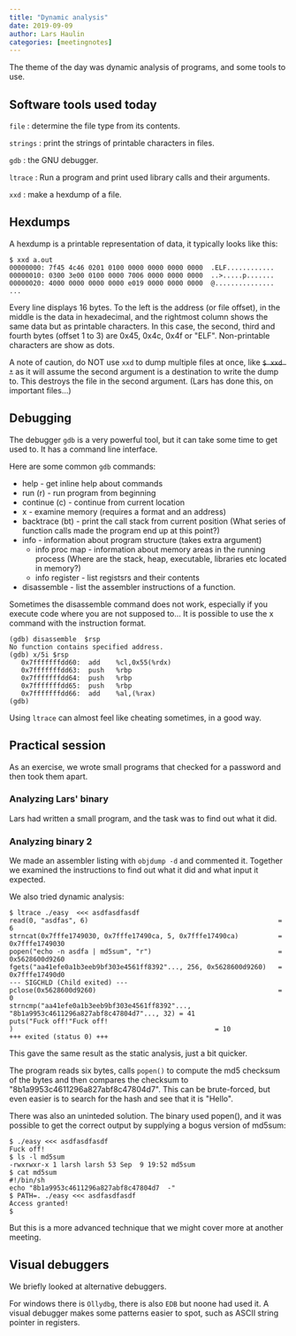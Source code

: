 ```yaml
---
title: "Dynamic analysis"
date: 2019-09-09
author: Lars Haulin
categories: [meetingnotes]
---
```


The theme of the day was dynamic analysis of programs,
and some tools to use.

<!--more-->

## Software tools used today

`file`
: determine the file type from its contents.

`strings`
: print the strings of printable characters in files.

`gdb`
: the GNU debugger.

`ltrace`
: Run a program and print used library calls and their arguments.

`xxd`
: make a hexdump of a file.


## Hexdumps

A hexdump is a printable representation of data, it typically looks like this:

```
$ xxd a.out
00000000: 7f45 4c46 0201 0100 0000 0000 0000 0000  .ELF............
00000010: 0300 3e00 0100 0000 7006 0000 0000 0000  ..>.....p.......
00000020: 4000 0000 0000 0000 e019 0000 0000 0000  @...............
...
```

Every line displays 16 bytes.
To the left is the address (or file offset),
in the middle is the data in hexadecimal,
and the rightmost column shows the same data but as printable characters.
In this case, the second, third and fourth bytes (offset 1 to 3)
are 0x45, 0x4c, 0x4f or "ELF". Non-printable characters are show as dots.

A note of caution, do NOT use `xxd` to dump multiple files at once,
like ~~`$ xxd *`~~ as it will assume the second argument is a destination to write the dump to. This destroys the file in the second argument.
(Lars has done this, on important files...)

## Debugging

The debugger `gdb` is a very powerful tool, but it can take some time to get
used to. It has a command line interface.

Here are some common `gdb` commands:

* help - get inline help about commands
* run (r) - run program from beginning
* continue (c) - continue from current location
* x - examine memory (requires a format and an address)
* backtrace (bt) - print the call stack from current position (What series of function calls made the program end up at this point?)
* info - information about program structure (takes extra argument)
    * info proc map - information about memory areas in the running process (Where are the stack, heap, executable, libraries etc located in memory?)
    * info register - list registsrs and their contents
* disassemble - list the assembler instructions of a function.

Sometimes the disassemble command does not work, especially
if you execute code where you are not supposed to... It is possible to use the x command with the instruction format.

```
(gdb) disassemble  $rsp
No function contains specified address.
(gdb) x/5i $rsp
   0x7fffffffdd60:	add    %cl,0x55(%rdx)
   0x7fffffffdd63:	push   %rbp
   0x7fffffffdd64:	push   %rbp
   0x7fffffffdd65:	push   %rbp
   0x7fffffffdd66:	add    %al,(%rax)
(gdb)
```

Using `ltrace` can almost feel like cheating sometimes, in a good way.

## Practical session

As an exercise, we wrote small programs that checked for a password
and then took them apart.

### Analyzing Lars' binary

Lars had written a small program, and the task was to find out what it did.

### Analyzing binary 2

We made an assembler listing with `objdump -d` and commented it. Together
we examined the instructions to find out what it did and what input it
expected.

We also tried dynamic analysis:

```
$ ltrace ./easy  <<< asdfasdfasdf
read(0, "asdfas", 6)                                                = 6
strncat(0x7fffe1749030, 0x7fffe17490ca, 5, 0x7fffe17490ca)          = 0x7fffe1749030
popen("echo -n asdfa | md5sum", "r")                                = 0x5628600d9260
fgets("aa41efe0a1b3eeb9bf303e4561ff8392"..., 256, 0x5628600d9260)   = 0x7fffe17490d0
--- SIGCHLD (Child exited) ---
pclose(0x5628600d9260)                                              = 0
strncmp("aa41efe0a1b3eeb9bf303e4561ff8392"..., "8b1a9953c4611296a827abf8c47804d7"..., 32) = 41
puts("Fuck off!"Fuck off!
)                                                   = 10
+++ exited (status 0) +++
```

This gave the same result as the static analysis, just a bit quicker.

The program reads six bytes, calls `popen()` to compute the md5 checksum of the
bytes and then compares the checksum to "8b1a9953c4611296a827abf8c47804d7".
This can be brute-forced, but even easier is to search for the hash and
see that it is "Hello".

There was also an uninteded solution.
The binary used popen(), and it was possible to get the correct output
by supplying a bogus version of md5sum:

```
$ ./easy <<< asdfasdfasdf
Fuck off!
$ ls -l md5sum
-rwxrwxr-x 1 larsh larsh 53 Sep  9 19:52 md5sum
$ cat md5sum
#!/bin/sh
echo "8b1a9953c4611296a827abf8c47804d7  -"
$ PATH=. ./easy <<< asdfasdfasdf
Access granted!
$
```

But this is a more advanced technique that we might cover more at another meeting.

## Visual debuggers

We briefly looked at alternative debuggers.

For windows there is `Ollydbg`, there is also `EDB` but noone had used it.
A visual debugger makes some patterns easier to spot, such as ASCII string pointer in registers.

